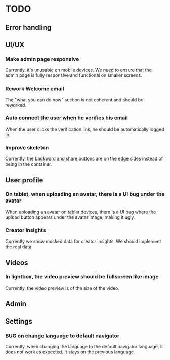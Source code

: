 # TODO

## Error handling

## UI/UX

### Make admin page responsive

Currently, it's unusable on mobile devices. We need to ensure that the admin page is fully responsive and functional on smaller screens.

### Rework Welcome email

The "what you can do now" section is not coherent and should be reworked.

### Auto connect the user when he verifies his email

When the user clicks the verification link, he should be automatically logged in.

### Improve skeleton

Currently, the backward and share buttons are on the edge sides instead of being in the container.

## User profile

### On tablet, when uploading an avatar, there is a UI bug under the avatar

When uploading an avatar on tablet devices, there is a UI bug where the upload button appears under the avatar image, making it ugly.

### Creator Insights

Currently we show mocked data for creator insights. We should implement the real data.

## Videos

### In lightbox, the video preview should be fullscreen like image

Currently, the video preview is of the size of the video.

## Admin

## Settings

### BUG on change language to default navigator

Currently, when changing the language to the default navigator language, it does not work as expected. It stays on the previous language.

